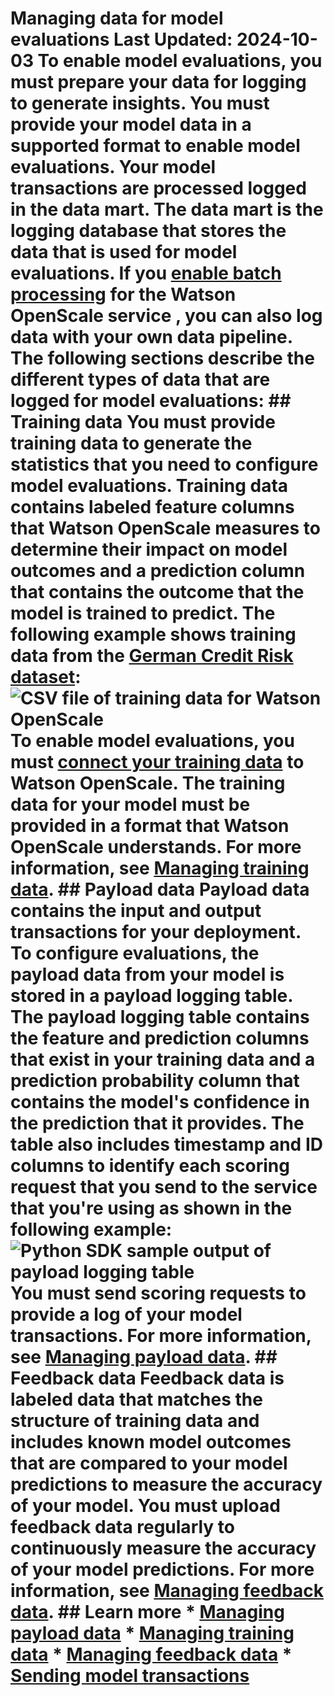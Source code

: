 # Managing data for model evaluations Last Updated: 2024-10-03 To enable model evaluations, you must prepare your data for logging to generate insights. You must provide your model data in a supported format to enable model evaluations. Your model transactions are processed logged in the data mart. The data mart is the logging database that stores the data that is used for model evaluations. If you [enable batch processing](/docs/en/SSQNUZ_5.0.x/wsj/model/wos-batch-ui-sdk.html) for the Watson OpenScale service , you can also log data with your own data pipeline. The following sections describe the different types of data that are logged for model evaluations: ## Training data[](/docs/en/cloud-paks/cp-data/5.0.x?topic=models-managing-data-model-evaluations#training-data "Copy to clipboard") You must provide training data to generate the statistics that you need to configure model evaluations. Training data contains labeled feature columns that Watson OpenScale measures to determine their impact on model outcomes and a prediction column that contains the outcome that the model is trained to predict. The following example shows training data from the [German Credit Risk dataset](/docs/en/SSQNUZ_5.0.x/wsj/model/wos-auto-setup.html#sample-overview): ![CSV file of training data for Watson OpenScale](/docs/en/SSQNUZ_5.0.x/wsj/model/images/WOS_training_data.png) To enable model evaluations, you must [connect your training data](/docs/en/SSQNUZ_5.0.x/wsj/model/wos-model-details.html#mo-work-model-dets-training-data) to Watson OpenScale. The training data for your model must be provided in a format that Watson OpenScale understands. For more information, see [Managing training data](/docs/en/SSQNUZ_5.0.x/wsj/model/wos-manage-training-data.html). ## Payload data[](/docs/en/cloud-paks/cp-data/5.0.x?topic=models-managing-data-model-evaluations#payload-data "Copy to clipboard") Payload data contains the input and output transactions for your deployment. To configure evaluations, the payload data from your model is stored in a payload logging table. The payload logging table contains the feature and prediction columns that exist in your training data and a prediction probability column that contains the model's confidence in the prediction that it provides. The table also includes timestamp and ID columns to identify each scoring request that you send to the service that you're using as shown in the following example: ![Python SDK sample output of payload logging table](/docs/en/SSQNUZ_5.0.x/wsj/model/images/wos-ntbok.png) You must send scoring requests to provide a log of your model transactions. For more information, see [Managing payload data](/docs/en/SSQNUZ_5.0.x/wsj/model/wos-payload-logging.html). ## Feedback data[](/docs/en/cloud-paks/cp-data/5.0.x?topic=models-managing-data-model-evaluations#feedback-data "Copy to clipboard") Feedback data is labeled data that matches the structure of training data and includes known model outcomes that are compared to your model predictions to measure the accuracy of your model. You must upload feedback data regularly to continuously measure the accuracy of your model predictions. For more information, see [Managing feedback data](/docs/en/SSQNUZ_5.0.x/wsj/model/wos-manage-feedback-data.html). ## Learn more[](/docs/en/cloud-paks/cp-data/5.0.x?topic=models-managing-data-model-evaluations#learn-more "Copy to clipboard") * [Managing payload data](/docs/en/SSQNUZ_5.0.x/wsj/model/wos-manage-payload-data.html) * [Managing training data](/docs/en/SSQNUZ_5.0.x/wsj/model/wos-manage-training-data.html) * [Managing feedback data](/docs/en/SSQNUZ_5.0.x/wsj/model/wos-manage-feedback-data.html) * [Sending model transactions](/docs/en/SSQNUZ_5.0.x/wsj/model/wos-send-model-transactions.html)